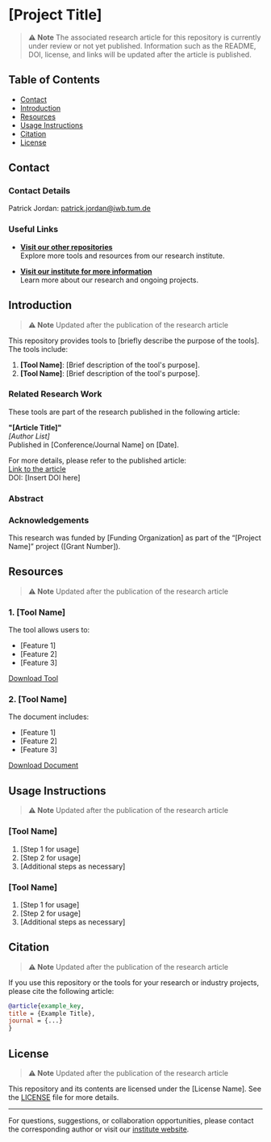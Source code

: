 # [Project Title]
<!-- To-do (MUST HAVE): Replace the title with the title of your project / research work -->
> **⚠️ Note**
The associated research article for this repository is currently under review or not yet published. Information such as the README, DOI, license, and links will be updated after the article is published.

<!--
---------------------------------------------------------
TOC
---------------------------------------------------------
-->
## Table of Contents
<!-- To-do (KEEP): general structure -->
<!-- In "Resources" & "Usage instruction": Provide a general description! Focus on the general applicability in this README. If necessary, link to more detailed (external) instructions. -->
- [Contact](#contact)
- [Introduction](#introduction)
- [Resources](#resources)
- [Usage Instructions](#usage-instructions)
- [Citation](#citation)
- [License](#license)


## Contact
### Contact Details
<!-- Add your contact details (MUST HAVE) -->
Patrick Jordan: patrick.jordan@iwb.tum.de  


### Useful Links
<!-- Keep (MUST HAVE - NO CHANGES) -->
- **[Visit our other repositories](https://iwb.github.io)**  
Explore more tools and resources from our research institute.

- **[Visit our institute for more information](https://www.mec.ed.tum.de/en/iwb/homepage/)**  
Learn more about our research and ongoing projects.


<!--
---------------------------------------------------------
Introduction
---------------------------------------------------------
-->
## Introduction
<!-- To-do (MUST HAVE): Provide a brief description of the project  -->
> **⚠️ Note** Updated after the publication of the research article

This repository provides tools to [briefly describe the purpose of the tools]. The tools include:

1. **[Tool Name]**: [Brief description of the tool's purpose].  
2. **[Tool Name]**: [Brief description of the tool's purpose].


<!--
---------------------------------------------------------
Research Article
---------------------------------------------------------
-->
<!--  To-do (RECOMMENDED):  Provide basic information about your research article / Example (section can be removed) -->
### Related Research Work
These tools are part of the research published in the following article:

**"[Article Title]"**  
*[Author List]*  
Published in [Conference/Journal Name] on [Date].

For more details, please refer to the published article:  
[Link to the article](#)  
DOI: [Insert DOI here] 

### Abstract
<!-- (RECOMMENDED) Provide the original abstract or an adjusted one. -->


### Acknowledgements
<!-- To-do (MUST HAVE if work has been funded): Add any funding acknowledgments -->
This research was funded by [Funding Organization] as part of the “[Project Name]” project ([Grant Number]).



<!--
---------------------------------------------------------
Resources
---------------------------------------------------------
-->
## Resources
> **⚠️ Note** Updated after the publication of the research article
### 1. [Tool Name]
<!--To-do (MUST HAVE):  Replace with the actual tool name, provide an example (can be done in several ways) -->
The tool allows users to:
- [Feature 1]
- [Feature 2]
- [Feature 3]

[Download Tool](./path-to-tool.file)

### 2. [Tool Name]
<!-- Replace with the second tool/resource -->
The document includes:
- [Feature 1]
- [Feature 2]
- [Feature 3]

[Download Document](./path-to-document.file)

<!--
---------------------------------------------------------
Usage Instructions
---------------------------------------------------------
-->
## Usage Instructions
> **⚠️ Note** Updated after the publication of the research article
<!-- To-do (MUST HAVE): Provide (step-by-step) instructions for each resource/tool, provide an example (can be done in several ways) -->
### [Tool Name]
1. [Step 1 for usage]
2. [Step 2 for usage]
3. [Additional steps as necessary]

### [Tool Name]
1. [Step 1 for usage]
2. [Step 2 for usage]
3. [Additional steps as necessary]


<!--
---------------------------------------------------------
Citation
---------------------------------------------------------
-->
## Citation
> **⚠️ Note** Updated after the publication of the research article
<!-- To-do (RECOMMENDED): Provide details for citation  
The BibTeX file can be downloaded from the publisher's website. It is recommended that you shorten it by removing the keywords and abstract, for example.
-->
If you use this repository or the tools for your research or industry projects, please cite the following article:

```bibtex
@article{example_key,
title = {Example Title},
journal = {...}
}
```


<!--
---------------------------------------------------------
License
---------------------------------------------------------
-->
## License
> **⚠️ Note** Updated after the publication of the research article
<!-- To-do (RECOMMENDED): Provide license details  -->
This repository and its contents are licensed under the [License Name]. See the [LICENSE](./LICENSE) file for more details.


<!--
---------------------------------------------------------
Footer
---------------------------------------------------------
-->
---
For questions, suggestions, or collaboration opportunities, please contact the corresponding author or visit our [institute website](https://www.mec.ed.tum.de/en/iwb/homepage/).